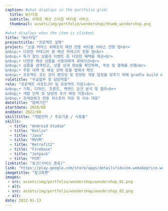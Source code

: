 ```yaml
---
caption: #what displays in the portfolio grid:
  title: W스타일
  subtitle: 위메프 패션 스타일 버티컬 서비스
  thumbnail: assets/img/portfolio/wondershop/thumb_wondershop.png
  
#what displays when the item is clicked:
title: "W스타일"
projecttitle: "프로젝트 설명"
project: "소셜 커머스 위메프의 패션 전용 버티컬 서비스 전용 앱<br>
&nbsp;• 다양한 카테고리 중 패션 카테고리 전용 앱<br>
&nbsp;• 특가 할인 상품과 이벤트 등 다양한 혜택을 제공<br>
&nbsp;• 다양한 패션 상품을 사용자에게 큐레이션<br>
&nbsp;• 상품을 검색하고, 상품 상세 정보를 확인하며, 주문 및 결제를 진행<br>
&nbsp;• 주문 내역 및 배송 상태 등을 앱에서 확인
&nbsp;• 프로젝트 코드 관리 편의성 및 한정된 개발 일정을 맞추기 위해 gradle build variants > ProductFlavors 방식으로 개발하여 제품군 공통코드 최대 활용"
roletitle: "주요업무 및 담당역할"
role: "프로젝트 서포트(타 팀 프로젝트 지원)<br>
&nbsp;• 기획, 디자인, 프론트, 백엔드 요건 분석 및 협의<br>
&nbsp;• 개발 인력 및 담당자 추가 배정 지원<br>
&nbsp;• 프레임워크 연동 히스토리 자문 및 이슈 대응"
datetitle: "참여기간"
startdate: 2020/08
enddate: 2022/08
skilltitle: "개발언어 / 주요기술 / 사용툴"
skills:
  - title: "Android Studio"
  - title: "Kotlin"
  - title: "Java"
  - title: "MVVM"
  - title: "Retrofit2"
  - title: "Firebase"
  - title: "Jetpack"
  - title: "FCM"
linktitle: "링크(서비스 종료)"
link: "https://play.google.com/store/apps/details?id=com.wemakeprice.wondershop"
imagetitle: "참고화면"
images:
 - src: assets/img/portfolio/wondershop/wondershop_01.png
 - alt: 
 - src: assets/img/portfolio/wondershop/wondershop_02.png
 - alt: 
date: 2022-01-13
---
```


